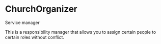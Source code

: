 # ChurchOrganizer
Service manager 

This is a responsibility manager that allows you to assign certain people to certain roles without conflict.
